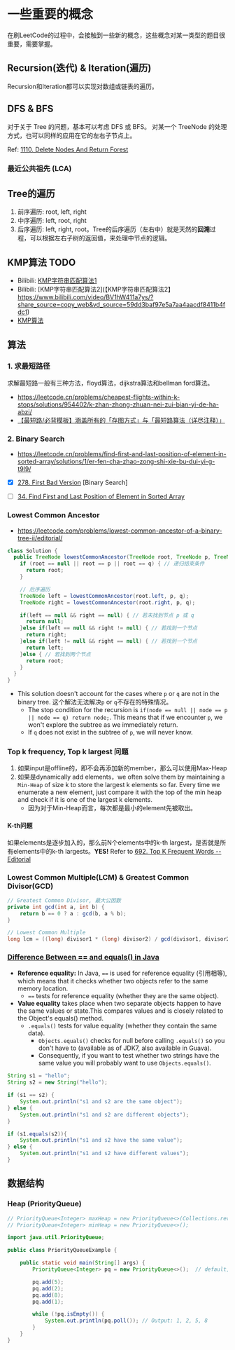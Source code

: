 # 一些重要的概念
在刷LeetCode的过程中，会接触到一些新的概念，这些概念对某一类型的题目很重要，需要掌握。

## Recursion(迭代) & Iteration(遍历)
Recursion和Iteration都可以实现对数组或链表的遍历。


## DFS & BFS
对于关于 Tree 的问题，基本可以考虑 DFS 或 BFS。
对某一个 TreeNode 的处理方式，也可以同样的应用在它的左右子节点上。

Ref: [1110. Delete Nodes And Return Forest](./problems/1110.Delete_Nodes_And_Return_Forest.md)


### 最近公共祖先 (LCA)


## Tree的遍历
1. 前序遍历: root, left, right
2. 中序遍历: left, root, right
3. 后序遍历: left, right, root。Tree的后序遍历（左右中）就是天然的**回溯**过程，可以根据左右子树的返回值，来处理中节点的逻辑。


## KMP算法 TODO
* Bilibili: [KMP字符串匹配算法1](https://www.bilibili.com/video/BV1Px411z7Yo/?from=search&seid=17279757832220900358&vd_source=bd5e1cdd20d83feef8e77a781b33f083)
* Bilibili: [KMP字符串匹配算法2](【KMP字符串匹配算法2】 https://www.bilibili.com/video/BV1hW411a7ys/?share_source=copy_web&vd_source=59dd3baf97e5a7aa4aacdf8411b4fdc1)
* [KMP算法](https://zh.wikipedia.org/wiki/KMP%E7%AE%97%E6%B3%95)



## 算法
### 1. 求最短路径
求解最短路一般有三种方法，floyd算法，dijkstra算法和bellman ford算法。
* https://leetcode.cn/problems/cheapest-flights-within-k-stops/solutions/954402/k-zhan-zhong-zhuan-nei-zui-bian-yi-de-ha-abzi/
* [【最短路/必背模板】涵盖所有的「存图方式」与「最短路算法（详尽注释）」](https://mp.weixin.qq.com/s?__biz=MzU4NDE3MTEyMA==&mid=2247488007&idx=1&sn=9d0dcfdf475168d26a5a4bd6fcd3505d&chksm=fd9cb918caeb300e1c8844583db5c5318a89e60d8d552747ff8c2256910d32acd9013c93058f&token=754098973&lang=zh_CN#rd)


### 2. Binary Search
* https://leetcode.cn/problems/find-first-and-last-position-of-element-in-sorted-array/solutions/1/er-fen-cha-zhao-zong-shi-xie-bu-dui-yi-g-t9l9/

- [x] [278. First Bad Version](https://leetcode.com/problems/first-bad-version/) [Binary Search]
- [ ] [34. Find First and Last Position of Element in Sorted Array](https://leetcode.com/problems/find-first-and-last-position-of-element-in-sorted-array/)


### Lowest Common Ancestor
* https://leetcode.com/problems/lowest-common-ancestor-of-a-binary-tree-ii/editorial/
```Java
class Solution {
  public TreeNode lowestCommonAncestor(TreeNode root, TreeNode p, TreeNode q) {
    if (root == null || root == p || root == q) { // 递归结束条件
      return root;
    }

    // 后序遍历
    TreeNode left = lowestCommonAncestor(root.left, p, q);
    TreeNode right = lowestCommonAncestor(root.right, p, q);

    if(left == null && right == null) { // 若未找到节点 p 或 q
      return null;
    }else if(left == null && right != null) { // 若找到一个节点
      return right;
    }else if(left != null && right == null) { // 若找到一个节点
      return left;
    }else { // 若找到两个节点
      return root;
    }
  }
}
```
* This solution doesn't account for the cases where `p` or `q` are not in the binary tree. 这个解法无法解决`p` or `q`不存在的特殊情况。
    * The stop condition for the recursion is `if(node == null || node == p || node == q) return node;`. This means that if we encounter `p`, we won't explore the subtree as we immediately return.
    * If `q` does not exist in the subtree of `p`, we will never know.


### Top k frequency, Top k largest 问题
1. 如果input是offline的，即不会再添加新的member，那么可以使用Max-Heap
2. 如果是dynamically add elements，we often solve them by maintaining a `Min-Heap` of size k to store the largest k elements so far. Every time we enumerate a new element, just compare it with the top of the min heap and check if it is one of the largest k elements.
    * 因为对于Min-Heap而言，每次都是最小的element先被取出。

#### K-th问题
如果elements是逐步加入的，那么前N个elements中的k-th largest，是否就是所有elements中的k-th largests。**YES!**
Refer to [692. Top K Frequent Words -- Editorial](https://leetcode.com/problems/top-k-frequent-words/editorial/)


### Lowest Common Multiple(LCM) & Greatest Common Divisor(GCD)
```java
// Greatest Common Divisor, 最大公因数
private int gcd(int a, int b) {
    return b == 0 ? a : gcd(b, a % b);
}

// Lowest Common Multiple
long lcm = ((long) divisor1 * (long) divisor2) / gcd(divisor1, divisor2);   // 此处必须为(long)divisor1 * (long)divisor2,否则会有溢出问题
```


### [Difference Between == and equals() in Java](https://www.linkedin.com/pulse/difference-between-equals-java-babar-shahzad/)
* **Reference equality:** In Java, `==` is used for reference equality (引用相等), which means that it checks whether two objects refer to the same memory location.
    * `==` tests for reference equality (whether they are the same object).
* **Value equality** takes place when two separate objects happen to have the same values or state.This compares values and is closely related to the Object's equals() method.
    * `.equals()` tests for value equality (whether they contain the same data).
        * `Objects.equals()` checks for null before calling `.equals()` so you don't have to (available as of JDK7, also available in Guava).
        * Consequently, if you want to test whether two strings have the same value you will probably want to use `Objects.equals()`.
```java
String s1 = "hello";
String s2 = new String("hello");

if (s1 == s2) {
    System.out.println("s1 and s2 are the same object");
} else {
    System.out.println("s1 and s2 are different objects");
}

if (s1.equals(s2)){ 
    System.out.println("s1 and s2 have the same value");
} else {
    System.out.println("s1 and s2 have different values");
}
```

## 数据结构
### Heap (PriorityQueue)
```java
// PriorityQueue<Integer> maxHeap = new PriorityQueue<>(Collections.reverseOrder());
// PriorityQueue<Integer> minHeap = new PriorityQueue<>();

import java.util.PriorityQueue;

public class PriorityQueueExample {

    public static void main(String[] args) {
        PriorityQueue<Integer> pq = new PriorityQueue<>();  // default, minHeap, the min number will be polled out first

        pq.add(5);
        pq.add(2);
        pq.add(8);
        pq.add(1);

        while (!pq.isEmpty()) {
            System.out.println(pq.poll()); // Output: 1, 2, 5, 8
        }
    }
}
```
